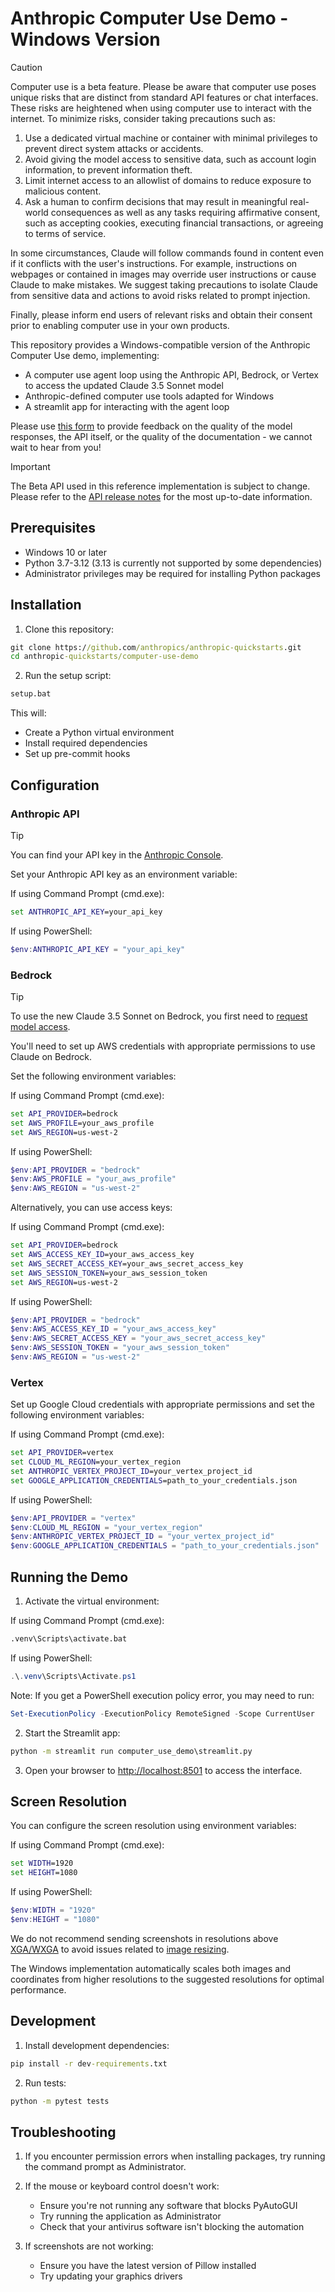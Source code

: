 # Anthropic Computer Use Demo - Windows Version

> [!CAUTION]
> Computer use is a beta feature. Please be aware that computer use poses unique risks that are distinct from standard API features or chat interfaces. These risks are heightened when using computer use to interact with the internet. To minimize risks, consider taking precautions such as:
>
> 1. Use a dedicated virtual machine or container with minimal privileges to prevent direct system attacks or accidents.
> 2. Avoid giving the model access to sensitive data, such as account login information, to prevent information theft.
> 3. Limit internet access to an allowlist of domains to reduce exposure to malicious content.
> 4. Ask a human to confirm decisions that may result in meaningful real-world consequences as well as any tasks requiring affirmative consent, such as accepting cookies, executing financial transactions, or agreeing to terms of service.
>
> In some circumstances, Claude will follow commands found in content even if it conflicts with the user's instructions. For example, instructions on webpages or contained in images may override user instructions or cause Claude to make mistakes. We suggest taking precautions to isolate Claude from sensitive data and actions to avoid risks related to prompt injection.
>
> Finally, please inform end users of relevant risks and obtain their consent prior to enabling computer use in your own products.

This repository provides a Windows-compatible version of the Anthropic Computer Use demo, implementing:

* A computer use agent loop using the Anthropic API, Bedrock, or Vertex to access the updated Claude 3.5 Sonnet model
* Anthropic-defined computer use tools adapted for Windows
* A streamlit app for interacting with the agent loop

Please use [this form](https://forms.gle/BT1hpBrqDPDUrCqo7) to provide feedback on the quality of the model responses, the API itself, or the quality of the documentation - we cannot wait to hear from you!

> [!IMPORTANT]
> The Beta API used in this reference implementation is subject to change. Please refer to the [API release notes](https://docs.anthropic.com/en/release-notes/api) for the most up-to-date information.

## Prerequisites

- Windows 10 or later
- Python 3.7-3.12 (3.13 is currently not supported by some dependencies)
- Administrator privileges may be required for installing Python packages

## Installation

1. Clone this repository:
```cmd
git clone https://github.com/anthropics/anthropic-quickstarts.git
cd anthropic-quickstarts/computer-use-demo
```

2. Run the setup script:
```cmd
setup.bat
```

This will:
- Create a Python virtual environment
- Install required dependencies
- Set up pre-commit hooks

## Configuration

### Anthropic API

> [!TIP]
> You can find your API key in the [Anthropic Console](https://console.anthropic.com/).

Set your Anthropic API key as an environment variable:

If using Command Prompt (cmd.exe):
```cmd
set ANTHROPIC_API_KEY=your_api_key
```

If using PowerShell:
```powershell
$env:ANTHROPIC_API_KEY = "your_api_key"
```

### Bedrock

> [!TIP]
> To use the new Claude 3.5 Sonnet on Bedrock, you first need to [request model access](https://docs.aws.amazon.com/bedrock/latest/userguide/model-access-modify.html).

You'll need to set up AWS credentials with appropriate permissions to use Claude on Bedrock.

Set the following environment variables:

If using Command Prompt (cmd.exe):
```cmd
set API_PROVIDER=bedrock
set AWS_PROFILE=your_aws_profile
set AWS_REGION=us-west-2
```

If using PowerShell:
```powershell
$env:API_PROVIDER = "bedrock"
$env:AWS_PROFILE = "your_aws_profile"
$env:AWS_REGION = "us-west-2"
```

Alternatively, you can use access keys:

If using Command Prompt (cmd.exe):
```cmd
set API_PROVIDER=bedrock
set AWS_ACCESS_KEY_ID=your_aws_access_key
set AWS_SECRET_ACCESS_KEY=your_aws_secret_access_key
set AWS_SESSION_TOKEN=your_aws_session_token
set AWS_REGION=us-west-2
```

If using PowerShell:
```powershell
$env:API_PROVIDER = "bedrock"
$env:AWS_ACCESS_KEY_ID = "your_aws_access_key"
$env:AWS_SECRET_ACCESS_KEY = "your_aws_secret_access_key"
$env:AWS_SESSION_TOKEN = "your_aws_session_token"
$env:AWS_REGION = "us-west-2"
```

### Vertex

Set up Google Cloud credentials with appropriate permissions and set the following environment variables:

If using Command Prompt (cmd.exe):
```cmd
set API_PROVIDER=vertex
set CLOUD_ML_REGION=your_vertex_region
set ANTHROPIC_VERTEX_PROJECT_ID=your_vertex_project_id
set GOOGLE_APPLICATION_CREDENTIALS=path_to_your_credentials.json
```

If using PowerShell:
```powershell
$env:API_PROVIDER = "vertex"
$env:CLOUD_ML_REGION = "your_vertex_region"
$env:ANTHROPIC_VERTEX_PROJECT_ID = "your_vertex_project_id"
$env:GOOGLE_APPLICATION_CREDENTIALS = "path_to_your_credentials.json"
```

## Running the Demo

1. Activate the virtual environment:

If using Command Prompt (cmd.exe):
```cmd
.venv\Scripts\activate.bat
```

If using PowerShell:
```powershell
.\.venv\Scripts\Activate.ps1
```

Note: If you get a PowerShell execution policy error, you may need to run:
```powershell
Set-ExecutionPolicy -ExecutionPolicy RemoteSigned -Scope CurrentUser
```

2. Start the Streamlit app:
```cmd
python -m streamlit run computer_use_demo\streamlit.py
```

3. Open your browser to [http://localhost:8501](http://localhost:8501) to access the interface.

## Screen Resolution

You can configure the screen resolution using environment variables:

If using Command Prompt (cmd.exe):
```cmd
set WIDTH=1920
set HEIGHT=1080
```

If using PowerShell:
```powershell
$env:WIDTH = "1920"
$env:HEIGHT = "1080"
```

We do not recommend sending screenshots in resolutions above [XGA/WXGA](https://en.wikipedia.org/wiki/Display_resolution_standards#XGA) to avoid issues related to [image resizing](https://docs.anthropic.com/en/docs/build-with-claude/vision#evaluate-image-size).

The Windows implementation automatically scales both images and coordinates from higher resolutions to the suggested resolutions for optimal performance.

## Development

1. Install development dependencies:
```cmd
pip install -r dev-requirements.txt
```

2. Run tests:
```cmd
python -m pytest tests
```

## Troubleshooting

1. If you encounter permission errors when installing packages, try running the command prompt as Administrator.

2. If the mouse or keyboard control doesn't work:
   - Ensure you're not running any software that blocks PyAutoGUI
   - Try running the application as Administrator
   - Check that your antivirus software isn't blocking the automation

3. If screenshots are not working:
   - Ensure you have the latest version of Pillow installed
   - Try updating your graphics drivers